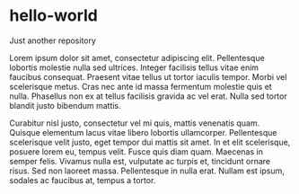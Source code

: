 # hello-world
Just another repository

Lorem ipsum dolor sit amet, consectetur adipiscing elit. Pellentesque lobortis molestie nulla sed ultrices. Integer facilisis tellus vitae enim faucibus consequat. Praesent vitae tellus ut tortor iaculis tempor. Morbi vel scelerisque metus. Cras nec ante id massa fermentum molestie quis et nulla. Phasellus non ex at tellus facilisis gravida ac vel erat. Nulla sed tortor blandit justo bibendum mattis.

Curabitur nisl justo, consectetur vel mi quis, mattis venenatis quam. Quisque elementum lacus vitae libero lobortis ullamcorper. Pellentesque scelerisque velit justo, eget tempor dui mattis sit amet. In et elit scelerisque, posuere lorem eu, tempus velit. Fusce quis diam quam. Maecenas in semper felis. Vivamus nulla est, vulputate ac turpis et, tincidunt ornare risus. Sed non laoreet massa. Pellentesque in nulla erat. Nullam est ipsum, sodales ac faucibus at, tempus a tortor.
